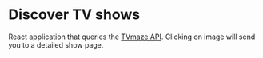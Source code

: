 # Discover TV shows

React application that queries the [TVmaze API](https://www.tvmaze.com/api). Clicking on image will send you to a detailed show page.
